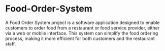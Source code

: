 # Food-Order-System
A Food Order System project is a software application designed to enable customers to order food from a restaurant or food service provider, either via a web or mobile interface. This system can simplify the food ordering process, making it more efficient for both customers and the restaurant staff.
